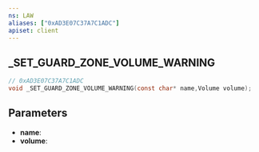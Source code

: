 ```yaml
---
ns: LAW
aliases: ["0xAD3E07C37A7C1ADC"]
apiset: client
---
```

## _SET_GUARD_ZONE_VOLUME_WARNING

```c
// 0xAD3E07C37A7C1ADC
void _SET_GUARD_ZONE_VOLUME_WARNING(const char* name,Volume volume);
```


## Parameters
* **name**:
* **volume**:



